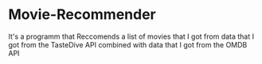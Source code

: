 # Movie-Recommender
It's a programm that Reccomends a list of movies that I got from data that I got from the TasteDive API combined with data that I got from the OMDB API


